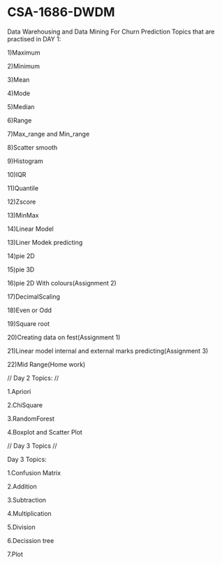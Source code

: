 # CSA-1686-DWDM
Data Warehousing and Data Mining For Churn Prediction 
Topics that are practised in 
DAY 1:

1)Maximum

2)Minimum

3)Mean

4)Mode

5)Median

6)Range

7)Max_range and Min_range

8)Scatter smooth

9)Histogram

10)IQR

11)Quantile

12)Zscore

13)MinMax

14)Linear Model

13)Liner Modek predicting

14)pie 2D

15)pie 3D

16)pie 2D With colours(Assignment 2)

17)DecimalScaling

18)Even or Odd

19)Square root

20)Creating data on fest(Assignment 1)

21)Linear model internal and external marks predicting(Assignment 3)

22)Mid Range(Home work)

//    Day 2 Topics:  //

1.Apriori

2.ChiSquare

3.RandomForest

4.Boxplot and Scatter Plot

// Day 3 Topics //

Day 3 Topics:

1.Confusion Matrix

2.Addition

3.Subtraction

4.Multiplication

5.Division

6.Decission tree

7.Plot
